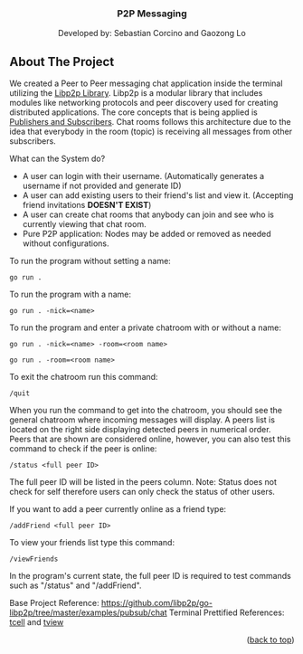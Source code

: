 <a name="readme-top"></a>

<!-- PROJECT LOGO -->
<div align="center">
  <h3 align="center">P2P Messaging</h3>

  <p align="center">
   Developed by: Sebastian Corcino and Gaozong Lo
  </p>
</div>

<!-- ABOUT THE PROJECT -->

## About The Project

We created a Peer to Peer messaging chat application inside the terminal utilizing the [Libp2p Library](https://docs.libp2p.io/concepts/discovery-routing/mdns/). Libp2p is a modular library that includes modules like networking protocols and peer discovery used for creating distributed applications. The core concepts that is being applied is [Publishers and Subscribers](https://docs.libp2p.io/concepts/pubsub/overview/). Chat rooms follows this architecture due to the idea that everybody in the room (topic) is receiving all messages from other subscribers.

What can the System do?

- A user can login with their username. (Automatically generates a username if not provided and generate ID)
- A user can add existing users to their friend's list and view it. (Accepting friend invitations **DOESN'T EXIST**)
- A user can create chat rooms that anybody can join and see who is currently viewing that chat room.
- Pure P2P application: Nodes may be added or removed as needed without configurations.

To run the program without setting a name:
```
go run .
```

To run the program with a name:
```
go run . -nick=<name>
```

To run the program and enter a private chatroom with or without a name:
```
go run . -nick=<name> -room=<room name>
```
```
go run . -room=<room name>
```
To exit the chatroom run this command:
```
/quit
```
When you run the command to get into the chatroom, you should see the general chatroom where incoming messages will display. A peers list is located on the right side displaying detected peers in numerical order. 
Peers that are shown are considered online, however, you can also test this command to check if the peer is online:
```
/status <full peer ID>
```
The full peer ID will be listed in the peers column. Note: Status does not check for self therefore users can only check the status of other users. 

If you want to add a peer currently online as a friend type:
```
/addFriend <full peer ID>
```
To view your friends list type this command:
```
/viewFriends
```
In the program's current state, the full peer ID is required to test commands such as "/status" and "/addFriend".

Base Project Reference: https://github.com/libp2p/go-libp2p/tree/master/examples/pubsub/chat
Terminal Prettified References: [tcell](https://github.com/gdamore/tcell) and [tview](https://github.com/rivo/tview)

<p align="right">(<a href="#readme-top">back to top</a>)</p>
